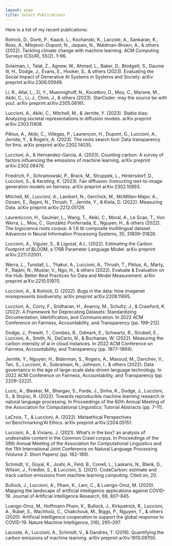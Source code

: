 ```yaml
---
layout: page
title: Select Publications
---
```


Here is a list of my recent publications:


Rolnick, D., Donti, P., Kaack, L., Kochanski, K., Lacoste, A., Sankaran, K., Ross, A., Milojevic-Dupont, N., Jaques, N., Waldman-Brown, A., & others (2022). Tackling climate change with machine learning. ACM Computing Surveys (CSUR), 55(2), 1–96.

Solaiman, I., Talat, Z., Agnew, W., Ahmad, L., Baker, D., Blodgett, S., Daume III, H., Dodge, J., Evans, E., Hooker, S., & others (2023). Evaluating the Social Impact of Generative AI Systems in Systems and Society. arXiv preprint arXiv:2306.05949.

Li, R., Allal, L., Zi, Y., Muennighoff, N., Kocetkov, D., Mou, C., Marone, M., Akiki, C., Li, J., Chim, J., & others (2023). StarCoder: may the source be with you!. arXiv preprint arXiv:2305.06161.

Luccioni, A., Akiki, C., Mitchell, M., & Jernite, Y. (2023). Stable bias: Analyzing societal representations in diffusion models. arXiv preprint arXiv:2303.11408.

Piktus, A., Akiki, C., Villegas, P., Laurençon, H., Dupont, G., Luccioni, A., Jernite, Y., & Rogers, A. (2023). The roots search tool: Data transparency for llms. arXiv preprint arXiv:2302.14035.

Luccioni, A., & Hernandez-Garcia, A. (2023). Counting carbon: A survey of factors influencing the emissions of machine learning. arXiv preprint arXiv:2302.08476.

Friedrich, F., Schramowski, P., Brack, M., Struppek, L., Hintersdorf, D., Luccioni, S., & Kersting, K. (2023). Fair diffusion: Instructing text-to-image generation models on fairness. arXiv preprint arXiv:2302.10893.

Mitchell, M., Luccioni, A., Lambert, N., Gerchick, M., McMillan-Major, A., Ozoani, E., Rajani, N., Thrush, T., Jernite, Y., & Kiela, D. (2022). Measuring Data. arXiv preprint arXiv:2212.05129.

Lauren\ccon, H., Saulnier, L., Wang, T., Akiki, C., Moral, A., Le Scao, T., Von Werra, L., Mou, C., González Ponferrada, E., Nguyen, H., & others (2022). The bigscience roots corpus: A 1.6 tb composite multilingual dataset. Advances in Neural Information Processing Systems, 35, 31809–31826.

Luccioni, A., Viguier, S., & Ligozat, A.L. (2022). Estimating the Carbon Footprint of BLOOM, a 176B Parameter Language Model. arXiv preprint arXiv:2211.02001.

Werra, L., Tunstall, L., Thakur, A., Luccioni, A., Thrush, T., Piktus, A., Marty, F., Rajani, N., Mustar, V., Ngo, H., & others (2022). Evaluate & Evaluation on the Hub: Better Best Practices for Data and Model Measurement. arXiv preprint arXiv:2210.01970.

Luccioni, A., & Rolnick, D. (2022). Bugs in the data: How imagenet misrepresents biodiversity. arXiv preprint arXiv:2208.11695.

Luccioni, A., Corry, F., Sridharan, H., Ananny, M., Schultz, J., & Crawford, K. (2022). A Framework for Deprecating Datasets: Standardizing Documentation, Identification, and Communication. In 2022 ACM Conference on Fairness, Accountability, and Transparency (pp. 199–212).

Dodge, J., Prewitt, T., Combes, R., Odmark, E., Schwartz, R., Strubell, E., Luccioni, A., Smith, N., DeCario, N., & Buchanan, W. (2022). Measuring the carbon intensity of ai in cloud instances. In 2022 ACM Conference on Fairness, Accountability, and Transparency (pp. 1877–1894).

Jernite, Y., Nguyen, H., Biderman, S., Rogers, A., Masoud, M., Danchev, V., Tan, S., Luccioni, A., Subramani, N., Johnson, I., & others (2022). Data governance in the age of large-scale data-driven language technology. In 2022 ACM Conference on Fairness, Accountability, and Transparency (pp. 2206–2222).

Lucic, A., Bleeker, M., Bhargav, S., Forde, J., Sinha, K., Dodge, J., Luccioni, S., & Stojnic, R. (2022). Towards reproducible machine learning research in natural language processing. In Proceedings of the 60th Annual Meeting of the Association for Computational Linguistics: Tutorial Abstracts (pp. 7–11).

LaCroix, T., & Luccioni, A. (2022). Metaethical Perspectives on'Benchmarking'AI Ethics. arXiv preprint arXiv:2204.05151.

Luccioni, A., & Viviano, J. (2021). What’s in the box? an analysis of undesirable content in the Common Crawl corpus. In Proceedings of the 59th Annual Meeting of the Association for Computational Linguistics and the 11th International Joint Conference on Natural Language Processing (Volume 2: Short Papers) (pp. 182–189).

Schmidt, V., Goyal, K., Joshi, A., Feld, B., Conell, L., Laskaris, N., Blank, D., Wilson, J., Friedler, S., & Luccioni, S. (2021). CodeCarbon: estimate and track carbon emissions from machine learning computing. Cited on, 20.

Bullock, J., Luccioni, A., Pham, K., Lam, C., & Luengo-Oroz, M. (2020). Mapping the landscape of artificial intelligence applications against COVID-19. Journal of Artificial Intelligence Research, 69, 807–845.

Luengo-Oroz, M., Hoffmann Pham, K., Bullock, J., Kirkpatrick, R., Luccioni, A., Rubel, S., Wachholz, C., Chakchouk, M., Biggs, P., Nguyen, T., & others (2020). Artificial intelligence cooperation to support the global response to COVID-19. Nature Machine Intelligence, 2(6), 295–297.

Lacoste, A., Luccioni, A., Schmidt, V., & Dandres, T. (2019). Quantifying the carbon emissions of machine learning. arXiv preprint arXiv:1910.09700.
